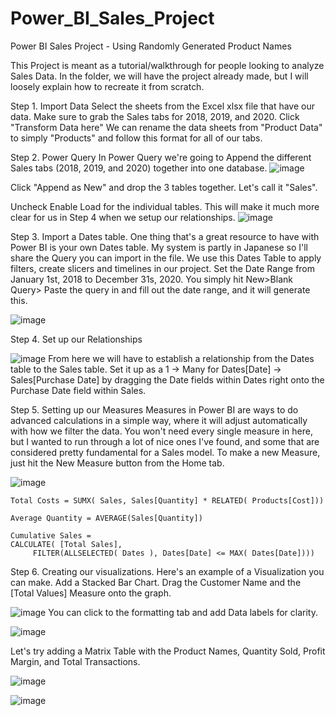 # Power_BI_Sales_Project
Power BI Sales Project - Using Randomly Generated Product Names


This Project is meant as a tutorial/walkthrough for people looking to analyze Sales Data.
In the folder, we will have the project already made, but I will loosely explain how to recreate it from scratch.

Step 1. Import Data
Select the sheets from the Excel xlsx file that have our data. Make sure to grab the Sales tabs for 2018, 2019, and 2020.
Click "Transform Data here"
We can rename the data sheets from "Product Data" to simply "Products" and follow this format for all of our tabs.

Step 2. Power Query
In Power Query we're going to Append the different Sales tabs (2018, 2019, and 2020) together into one database.
![image](https://user-images.githubusercontent.com/9376306/143663355-42ceb117-9bc4-49ee-b40f-1f57ded990c2.png)

Click "Append as New" and drop the 3 tables together. Let's call it "Sales".

Uncheck Enable Load for the individual tables. This will make it much more clear for us in Step 4 when we setup our relationships.
![image](https://user-images.githubusercontent.com/9376306/143664214-741c2de5-5de7-4cf6-8a46-b0ad25605965.png)


Step 3. Import a Dates table.
One thing that's a great resource to have with Power BI is your own Dates table. My system is partly in Japanese so I'll share the Query you can import in the file. We use this Dates Table to apply filters, create slicers and timelines in our project. 
Set the Date Range from January 1st, 2018 to December 31s, 2020.
You simply hit New>Blank Query> Paste the query in and fill out the date range, and it will generate this.

![image](https://user-images.githubusercontent.com/9376306/143663451-8d2c619a-e917-4b54-85ab-9d1e42dff65c.png)




Step 4. Set up our Relationships

![image](https://user-images.githubusercontent.com/9376306/143664222-31274780-10ab-42e7-a298-edbccdf042ad.png)
From here we will have to establish a relationship from the Dates table to the Sales table.
Set it up as a 1 -> Many for Dates[Date] -> Sales[Purchase Date] by dragging the Date fields within Dates right onto the Purchase Date field within Sales.


Step 5. Setting up our Measures
Measures in Power BI are ways to do advanced calculations in a simple way, where it will adjust automatically with how we filter the data.
You won't need every single measure in here, but I wanted to run through a lot of nice ones I've found, and some that are considered pretty fundamental for a Sales model.
To make a new Measure, just hit the New Measure button from the Home tab.

![image](https://user-images.githubusercontent.com/9376306/143664286-4717632c-b824-4c11-910e-15f5ba7abfec.png)

```
Total Costs = SUMX( Sales, Sales[Quantity] * RELATED( Products[Cost]))
```

```
Average Quantity = AVERAGE(Sales[Quantity])
```


```
Cumulative Sales = 
CALCULATE( [Total Sales],
     FILTER(ALLSELECTED( Dates ), Dates[Date] <= MAX( Dates[Date])))
```





Step 6. Creating our visualizations.
Here's an example of a Visualization you can make.
Add a Stacked Bar Chart.
Drag the Customer Name and the [Total Values] Measure onto the graph.

![image](https://user-images.githubusercontent.com/9376306/143663795-5c2cf0e2-daaa-4f50-9b83-2524b9156dda.png)
You can click to the formatting tab and add Data labels for clarity.

![image](https://user-images.githubusercontent.com/9376306/143663816-e0dd23fa-67da-4c16-9966-428b1ff65b94.png)


Let's try adding a Matrix Table with the Product Names, Quantity Sold, Profit Margin, and Total Transactions.

![image](https://user-images.githubusercontent.com/9376306/143663927-9d3e3458-2db4-4c4a-906a-c747c160d697.png)

![image](https://user-images.githubusercontent.com/9376306/143663931-71c94df0-8445-4521-8aee-f882afd88f93.png)


